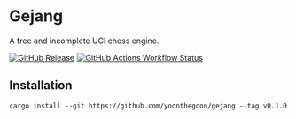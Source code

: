 # Gejang

A free and incomplete UCI chess engine.

[![GitHub Release](https://img.shields.io/github/v/release/yoonthegoon/gejang?include_prereleases)](https://github.com/yoonthegoon/gejang/releases/latest) [![GitHub Actions Workflow Status](https://img.shields.io/github/actions/workflow/status/yoonthegoon/gejang/rust.yml)](https://github.com/yoonthegoon/gejang/actions)

## Installation

```shell
cargo install --git https://github.com/yoonthegoon/gejang --tag v0.1.0
```
